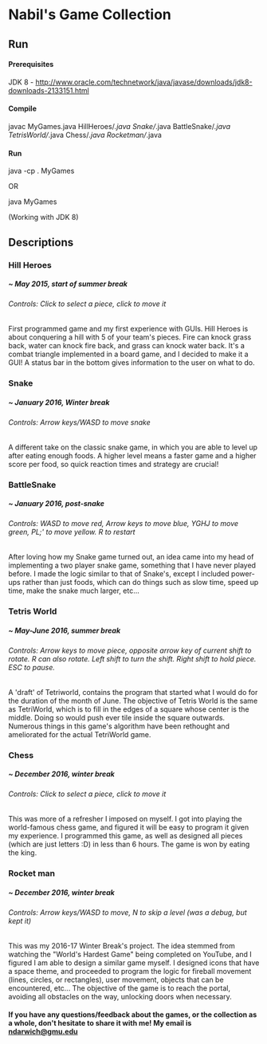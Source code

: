 # Nabil's Game Collection

## Run
####  Prerequisites
JDK 8 - http://www.oracle.com/technetwork/java/javase/downloads/jdk8-downloads-2133151.html

####  Compile
javac MyGames.java HillHeroes/*.java Snake/*.java BattleSnake/*.java TetrisWorld/*.java Chess/*.java Rocketman/*.java

#### Run
java -cp . MyGames

OR

java MyGames

(Working with JDK 8)

## Descriptions

### Hill Heroes
##### ~ May 2015, start of summer break
###### Controls: Click to select a piece, click to move it
First programmed game and my first experience with GUIs. Hill
Heroes is about conquering a hill with 5 of your team's pieces. Fire can 
knock grass back, water can knock fire back, and grass can knock water back.
It's a combat triangle implemented in a board game, and I decided to make it
a GUI! A status bar in the bottom gives information to the user on what to do.

### Snake
##### ~ January 2016, Winter break
###### Controls: Arrow keys/WASD to move snake
A different take on the classic snake game, in which you are able to
level up after eating enough foods. A higher level means a faster game and a
higher score per food, so quick reaction times and strategy are crucial!

### BattleSnake
##### ~ January 2016, post-snake
###### Controls: WASD to move red, Arrow keys to move blue, YGHJ to move green, PL;' to move yellow. R to restart
After loving how my Snake game turned out, an idea came into my head of implementing a two player snake game, something that I have never
played before. I made the logic similar to that of Snake's, except I included
power-ups rather than just foods, which can do things such as slow time,
speed up time, make the snake much larger, etc...


### Tetris World
##### ~ May-June 2016, summer break
###### Controls: Arrow keys to move piece, opposite arrow key of current shift to rotate. R can also rotate. Left shift to turn the shift. Right shift to hold piece. ESC to pause. 
A 'draft' of Tetriworld, contains the program that
started what I would do for the duration of the month of June. The objective
of Tetris World is the same as TetriWorld, which is to fill in the edges
of a square whose center is the middle. Doing so would push ever tile inside the square
outwards. Numerous things in this game's algorithm have been rethought and
ameliorated for the actual TetriWorld game.

### Chess
##### ~ December 2016, winter break
###### Controls: Click to select a piece, click to move it
This was more of a refresher I imposed on myself. I got into playing
the world-famous chess game, and figured it will be easy to program it given
my experience. I programmed this game, as well as designed all pieces (which 
are just letters :D) in less than 6 hours. The game is won by eating the king.

### Rocket man
##### ~ December 2016, winter break
###### Controls: Arrow keys/WASD to move, N to skip a level (was a debug, but kept it)
This was my 2016-17 Winter Break's project. The idea stemmed from
watching the "World's Hardest Game" being completed on YouTube, and I figured
I am able to design a similar game myself. I designed icons that have a space
theme, and proceeded to program the logic for fireball
movement (lines, circles, or rectangles), user movement, objects that can be
encountered, etc... The objective of the game is to reach the portal, avoiding
all obstacles on the way, unlocking doors when necessary.

#### If you have any questions/feedback about the games, or the collection as a whole, don't hesitate to share it with me! My email is ndarwich@gmu.edu
